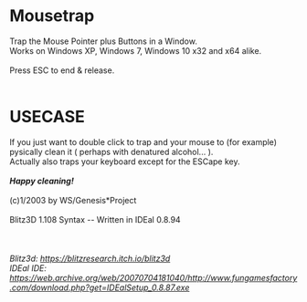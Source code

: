 # Mousetrap
Trap the Mouse Pointer plus Buttons in a Window.<br>
Works on Windows XP, Windows 7, Windows 10 x32 and x64 alike.<br>
<br>
Press ESC to end & release.<br>
<br>
# USECASE
If you just want to double click to trap and your mouse to (for example) pysically clean it ( perhaps with denatured alcohol... ).<br>
Actually also traps your keyboard except for the ESCape key.<br>
<br>
<b><i>        Happy cleaning! </i></b><br>
<br>
(c)1/2003 by WS/Genesis*Project<br>
<br>
Blitz3D 1.108 Syntax -- Written in IDEal 0.8.94<br>
<br>
<br>
<i><br>
Blitz3d: https://blitzresearch.itch.io/blitz3d <br>
IDEal IDE: https://web.archive.org/web/20070704181040/http://www.fungamesfactory.com/download.php?get=IDEalSetup_0.8.87.exe <br>
</i>
<br>
